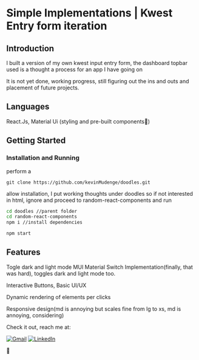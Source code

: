 # Simple Implementations | Kwest Entry form iteration

## Introduction

I built a version of my own kwest input entry form, the dashboard topbar used is a thought a process for an app I have going on

It is not yet done, working progress, still figuring out the ins and outs and placement of future projects.

## Languages

React.Js, Material Ui (styling and pre-built components🙂)

## Getting Started

### Installation and Running

perform a

```git
git clone https://github.com/kevinMudenge/doodles.git

```

allow installation, I put working thoughts under doodles so if not interested in html, ignore and proceed to random-react-components and run

```bash | npm
cd doodles //parent folder
cd random-react-components
npm i //install dependencies

npm start

```

## Features

Togle dark and light mode
MUI Material Switch Implementation(finally, that was hard), toggles dark and light mode too.

Interactive Buttons, Basic UI/UX

Dynamic rendering of elements per clicks

Responsive design(md is annoying but scales fine from lg to xs, md is annoying, considering)

Check it out, reach me at:

[![Gmail](https://img.shields.io/badge/Gmail-D14836?style=for-the-badge&logo=gmail&logoColor=white)](mailto:mudengekevn254@gmail.com)
[![LinkedIn](https://img.shields.io/badge/linkedin-%230077B5.svg?style=for-the-badge&logo=linkedin&logoColor=white)](https://www.linkedin.com/in/kevinMudenge/)

🫡 